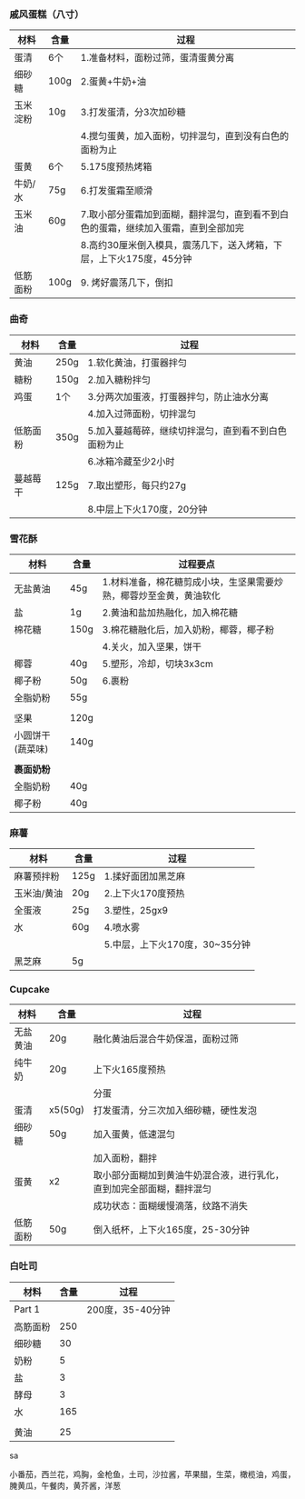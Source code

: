 ### 戚风蛋糕（八寸）

| 材料     | 含量 | 过程                                                         |
| -------- | ---- | ------------------------------------------------------------ |
| 蛋清     | 6个  | 1.准备材料，面粉过筛，蛋清蛋黄分离                           |
| 细砂糖   | 100g | 2.蛋黄+牛奶+油                                               |
| 玉米淀粉 | 10g  | 3.打发蛋清，分3次加砂糖                                      |
|          |      | 4.搅匀蛋黄，加入面粉，切拌混匀，直到没有白色的面粉为止       |
| 蛋黄     | 6个  | 5.175度预热烤箱                                              |
| 牛奶/水  | 75g  | 6.打发蛋霜至顺滑                                             |
| 玉米油   | 60g  | 7.取小部分蛋霜加到面糊，翻拌混匀，直到看不到白色的蛋霜，继续加入蛋霜，直到全部加完 |
|          |      | 8.高约30厘米倒入模具，震荡几下，送入烤箱，下层，上下火175度，45分钟 |
| 低筋面粉 | 100g | 9. 烤好震荡几下，倒扣                                        |



### 曲奇

| 材料     | 含量 | 过程                                                 |
| -------- | ---- | ---------------------------------------------------- |
| 黄油     | 250g | 1.软化黄油，打蛋器拌匀                               |
| 糖粉     | 150g | 2.加入糖粉拌匀                                       |
| 鸡蛋     | 1个  | 3.分两次加蛋液，打蛋器拌匀，防止油水分离             |
|          |      | 4.加入过筛面粉，切拌混匀                             |
| 低筋面粉 | 350g | 5.加入蔓越莓碎，继续切拌混匀，直到看不到白色面粉为止 |
|          |      | 6.冰箱冷藏至少2小时                                  |
| 蔓越莓干 | 125g | 7.取出塑形，每只约27g                                |
|          |      | 8.中层上下火170度，20分钟                            |



### 雪花酥

| 材料             | 含量 | 过程要点                                                     |
| ---------------- | ---- | ------------------------------------------------------------ |
| 无盐黄油         | 45g  | 1.材料准备，棉花糖剪成小块，生坚果需要炒熟，椰蓉炒至金黄，黄油软化 |
| 盐               | 1g   | 2.黄油和盐加热融化，加入棉花糖                               |
| 棉花糖           | 150g | 3.棉花糖融化后，加入奶粉，椰蓉，椰子粉                       |
|                  |      | 4.关火，加入坚果，饼干                                       |
| 椰蓉             | 40g  | 5.塑形，冷却，切块3x3cm                                      |
| 椰子粉           | 50g  | 6.裹粉                                                       |
| 全脂奶粉         | 55g  |                                                              |
|                  |      |                                                              |
| 坚果             | 120g |                                                              |
| 小圆饼干(蔬菜味) | 140g |                                                              |
|                  |      |                                                              |
| **裹面奶粉**     |      |                                                              |
| 全脂奶粉         | 40g  |                                                              |
| 椰子粉           | 40g  |                                                              |



### 麻薯

| 材料        | 含量 | 过程                           |
| ----------- | ---- | ------------------------------ |
| 麻薯预拌粉  | 125g | 1.揉好面团加黑芝麻             |
| 玉米油/黄油 | 20g  | 2.上下火170度预热              |
| 全蛋液      | 25g  | 3.塑性，25gx9                  |
| 水          | 60g  | 4.喷水雾                       |
|             |      | 5.中层，上下火170度，30~35分钟 |
| 黑芝麻      | 5g   |                                |



### Cupcake

| 材料     | 含量    | 过程                                                         |
| -------- | ------- | ------------------------------------------------------------ |
| 无盐黄油 | 20g     | 融化黄油后混合牛奶保温，面粉过筛                             |
| 纯牛奶   | 20g     | 上下火165度预热                                              |
|          |         | 分蛋                                                         |
| 蛋清     | x5(50g) | 打发蛋清，分三次加入细砂糖，硬性发泡                         |
| 细砂糖   | 50g     | 加入蛋黄，低速混匀                                           |
|          |         | 加入面粉，翻拌                                               |
| 蛋黄     | x2      | 取小部分面糊加到黄油牛奶混合液，进行乳化，直到加完全部面糊，翻拌混匀 |
|          |         | 成功状态：面糊缓慢滴落，纹路不消失                           |
| 低筋面粉 | 50g     | 倒入纸杯，上下火165度，25-30分钟                             |



### 白吐司

| 材料     | 含量 | 过程             |
| -------- | ---- | ---------------- |
| Part 1   |      | 200度，35-40分钟 |
| 高筋面粉 | 250  |                  |
| 细砂糖   | 30   |                  |
| 奶粉     | 5    |                  |
| 盐       | 3    |                  |
| 酵母     | 3    |                  |
| 水       | 165  |                  |
|          |      |                  |
| 黄油     | 25   |                  |





sa

小番茄，西兰花，鸡胸，金枪鱼，土司，沙拉酱，苹果醋，生菜，橄榄油，鸡蛋，腌黄瓜，午餐肉，黄芥酱，洋葱
